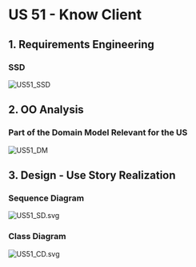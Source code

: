 # US 51 - Know Client

## 1. Requirements Engineering

### SSD
![US51_SSD](US51_SSD.svg)

## 2. OO Analysis

### Part of the Domain Model Relevant for the US

![US51_DM](US51_DM.svg)

## 3. Design - Use Story Realization

###	Sequence Diagram

![US51_SD.svg](US51_SD.svg)


###	Class Diagram

![US51_CD.svg](US51_CD.svg)
